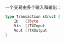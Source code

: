 一个交易由多个输入和输出：

```go
type Transaction struct {
	ID   []byte
	Vin  []TXInput
	Vout []TXOutput
}
```



